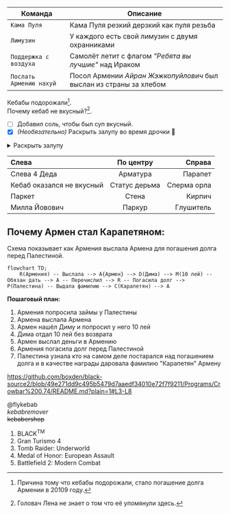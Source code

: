 
| Команда | Описание |
| --- | --- |
| `Кама Пуля` | Кама Пуля резкий дерзкий как пуля резьба |
| `Лимузин` | У каждого есть свой лимузин с двумя охранниками |
| `Поддержка с воздуха` | Самолёт летит с флагом _"Ребята вы лучшие"_ над Ираком |
| `Послать Армению нахуй` | Посол Армении _Айран Жэжкопуйлович_ был  выслан из страны за хлебом |

Кебабы подорожали[^1].  
Почему кебаб не вкусный?[^2].

[^1]: Причина тому что кебабы подорожали, стало погашение долга Армении в 20109 году.  
[^2]: Головач Лена не знает о том что её упомянули здесь.

- [ ] Добавил соль, чтобы был суп вкусный.  
- [x] _(Необязательно)_ Раскрыть залупу во время дрочки :tada:

<details>
<summary>Раскрыть залупу</summary>
Кебаб не свежий, не ешьте его.
</details>

|Слева|По центру|Справа
|:-   |   :-:   |   -:
|Слева 4 Деда|Арматура|Парапет|
|Кебаб оказался не вкусный|Статус дерьма|Сперма орла|
|Паркет|Стена|Кирпич|
|Милла Йовович|Паркур|Глушитель|

## Почему Армен стал Карапетяном:

Схема показывает как Армения выслала Армена для погашения долга перед Палестиной.

```mermaid
flowchart TD;
    R(Армения) -- Выслала --> A{Армен} --> D(Дима) --> M(10 лей) -- Обязан дать --> A -- Перечислил --> R -- Погасила долг --> P(Палестина) -- Выдала фамилию --> C(Карапетян) --> A
```

**Пошаговый план:**
1. Армения попросила займы у Палестины
2. Армена выслала Армена
3. Армен нашёл Диму и попросил у него 10 лей
4. Дима отдал 10 лей без возврата
5. Армен выслал деньги в Армению
6. Армения погасила долг перед Палестиной
7. Палестина узнала кто на самом деле постарался над погашением долга и в качестве награды даровала фамилию "Карапетян" Армену

https://github.com/boxden/black-source2/blob/49e271dd9c495b5479d7aaedf34010e72f7f9211/Programs/Crowbar%200.74/README.md?plain=1#L3-L8

<!--
<picture>
  <source media="(prefers-color-scheme: dark)" srcset="https://user-images.githubusercontent.com/25423296/163456776-7f95b81a-f1ed-45f7-b7ab-8fa810d529fa.png">
  <source media="(prefers-color-scheme: light)" srcset="https://user-images.githubusercontent.com/25423296/163456779-a8556205-d0a5-45e2-ac17-42d089e3c3f8.png">
  <img alt="Shows an illustrated sun in light mode and a moon with stars in dark mode." src="https://user-images.githubusercontent.com/25423296/163456779-a8556205-d0a5-45e2-ac17-42d089e3c3f8.png">
</picture>
-->

@flykebab  
$kebab remover$  
~~kebabershop~~

1. BLACK<sup>TM</sup>
2. Gran Turismo 4
3. Tomb Raider: Underworld
4. Medal of Honor: European Assault
5. Battlefield 2: Modern Combat